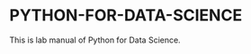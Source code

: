 # PYTHON-FOR-DATA-SCIENCE
 
This is lab manual of Python for Data Science.

<!DOCTYPE html>
<html lang="en">
<head>
    <meta charset="UTF-8">
    <meta name="viewport" content="width=device-width, initial-scale=1.0">
    <title>Academics</title>
    <link rel="stylesheet" href="https://maxcdn.bootstrapcdn.com/bootstrap/4.5.2/css/bootstrap.min.css">
    <style>
        
        .card {
            transition: transform 0.2s;
        }

        .card:hover {
            transform: translateY(-5px);
        }

    </style>
</head>
<body>
    <section id="academics" class="mt-5">
        <div class="container">
            <h3 class="text-center mb-4">Academics</h3>
            <div class="row">
                <div class="col-lg-6">
                    <div class="card mb-4">
                        <img src="https://via.placeholder.com/800x500" class="card-img-top" alt="BE in Information Technology">
                        <div class="card-body">
                            <h5 class="card-title">BE in Information Technology</h5>
                            <p class="card-text">The Bachelor of Engineering (BE) program in Information Technology provides students with a comprehensive understanding of computer systems, software development, networking, and information security. Graduates are equipped with the skills to design, develop, and manage IT solutions for various industries.</p>
                        </div>
                    </div>
                </div>
                <div class="col-lg-6">
                    <div class="card mb-4">
                        <img src="https://via.placeholder.com/800x500" class="card-img-top" alt="BTech in Civil Engineering">
                        <div class="card-body">
                            <h5 class="card-title">BTech in Civil Engineering</h5>
                            <p class="card-text">The Bachelor of Technology (BTech) program in Civil Engineering focuses on the design, construction, and maintenance of infrastructure projects such as buildings, roads, bridges, and dams. Students learn principles of structural engineering, transportation engineering, environmental engineering, and more.</p>
                        </div>
                    </div>
                </div>
            </div>
        </div>
    </section>
</body>
</html>

